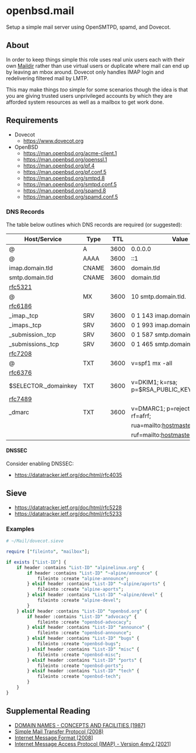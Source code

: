 # openbsd.mail

Setup a simple mail server using OpenSMTPD, spamd, and Dovecot.

## About

In order to keep things simple this role uses real unix users each with their
own [Maildir](https://en.wikipedia.org/wiki/Maildir) rather than use virtual
users or duplicate where mail can end up by leaving an mbox around. Dovecot
only handles IMAP login and redelivering filtered mail by LMTP.

This may make things _too_ simple for some scenarios though the idea is that
you are giving trusted users unprivileged accounts by which they are afforded
system resources as well as a mailbox to get work done.

## Requirements

- Dovecot
  - https://www.dovecot.org
- OpenBSD
  - https://man.openbsd.org/acme-client.1
  - https://man.openbsd.org/openssl.1
  - https://man.openbsd.org/pf.4
  - https://man.openbsd.org/pf.conf.5
  - https://man.openbsd.org/smtpd.8
  - https://man.openbsd.org/smtpd.conf.5
  - https://man.openbsd.org/spamd.8
  - https://man.openbsd.org/spamd.conf.5

### DNS Records

The table below outlines which DNS records are required (or suggested):

[rfc5321]: https://datatracker.ietf.org/doc/html/rfc5321
[rfc6186]: https://datatracker.ietf.org/doc/html/rfc6186
[rfc6376]: https://datatracker.ietf.org/doc/html/rfc6376
[rfc7208]: https://datatracker.ietf.org/doc/html/rfc7208
[rfc7489]: https://datatracker.ietf.org/doc/html/rfc7489

| Host/Service          | Type  | TTL  | Value                                 |
| --------------------- | ----- | ---- | ------------------------------------- |
| @                     | A     | 3600 | 0.0.0.0                               |
| @                     | AAAA  | 3600 | ::1                                   |
| imap.domain.tld       | CNAME | 3600 | domain.tld                            |
| smtp.domain.tld       | CNAME | 3600 | domain.tld                            |
| [rfc5321]             |
| @                     | MX    | 3600 | 10 smtp.domain.tld.                   |
| [rfc6186]             |
| \_imap.\_tcp          | SRV   | 3600 | 0 1 143 imap.domain.tld.              |
| \_imaps.\_tcp         | SRV   | 3600 | 0 1 993 imap.domain.tld.              |
| \_submission.\_tcp    | SRV   | 3600 | 0 1 587 smtp.domain.tld.              |
| \_submissions.\_tcp   | SRV   | 3600 | 0 1 465 smtp.domain.tld.              |
| [rfc7208]             |
| @                     | TXT   | 3600 | v=spf1 mx -all                        |
| [rfc6376]             |
| $SELECTOR.\_domainkey | TXT   | 3600 | v=DKIM1; k=rsa; p=$RSA_PUBLIC_KEY     |
| [rfc7489]             |
| \_dmarc               | TXT   | 3600 | v=DMARC1; p=reject; pct=100; rf=afrf; |
|                       |       |      | rua=mailto:hostmaster@domain.tld;     |
|                       |       |      | ruf=mailto:hostmaster@domain.tld      |

#### DNSSEC

Consider enabling DNSSEC:

- https://datatracker.ietf.org/doc/html/rfc4035

## Sieve

- https://datatracker.ietf.org/doc/html/rfc5228
- https://datatracker.ietf.org/doc/html/rfc5233

### Examples

```perl
# ~/Mail/dovecot.sieve

require ["fileinto", "mailbox"];

if exists ["List-ID"] {
    if header :contains "List-ID" "alpinelinux.org" {
        if header :contains "List-ID" "~alpine/announce" {
            fileinto :create "alpine-announce";
        } elsif header :contains "List-ID" "~alpine/aports" {
            fileinto :create "alpine-aports";
        } elsif header :contains "List-ID" "~alpine/devel" {
            fileinto :create "alpine-devel";
        }
    } elsif header :contains "List-ID" "openbsd.org" {
        if header :contains "List-ID" "advocacy" {
            fileinto :create "openbsd-advocacy";
        } elsif header :contains "List-ID" "announce" {
            fileinto :create "openbsd-announce";
        } elsif header :contains "List-ID" "bugs" {
            fileinto :create "openbsd-bugs";
        } elsif header :contains "List-ID" "misc" {
            fileinto :create "openbsd-misc";
        } elsif header :contains "List-ID" "ports" {
            fileinto :create "openbsd-ports";
        } elsif header :contains "List-ID" "tech" {
            fileinto :create "openbsd-tech";
        }
    }
}
```

## Supplemental Reading

- [DOMAIN NAMES - CONCEPTS AND FACILITIES [1987]](https://datatracker.ietf.org/doc/html/rfc1034)
- [Simple Mail Transfer Protocol (2008)](https://datatracker.ietf.org/doc/html/rfc5321)
- [Internet Message Format [2008]](https://datatracker.ietf.org/doc/html/rfc5322)
- [Internet Message Access Protocol (IMAP) - Version 4rev2 [2021]](https://datatracker.ietf.org/doc/html/rfc9051)

